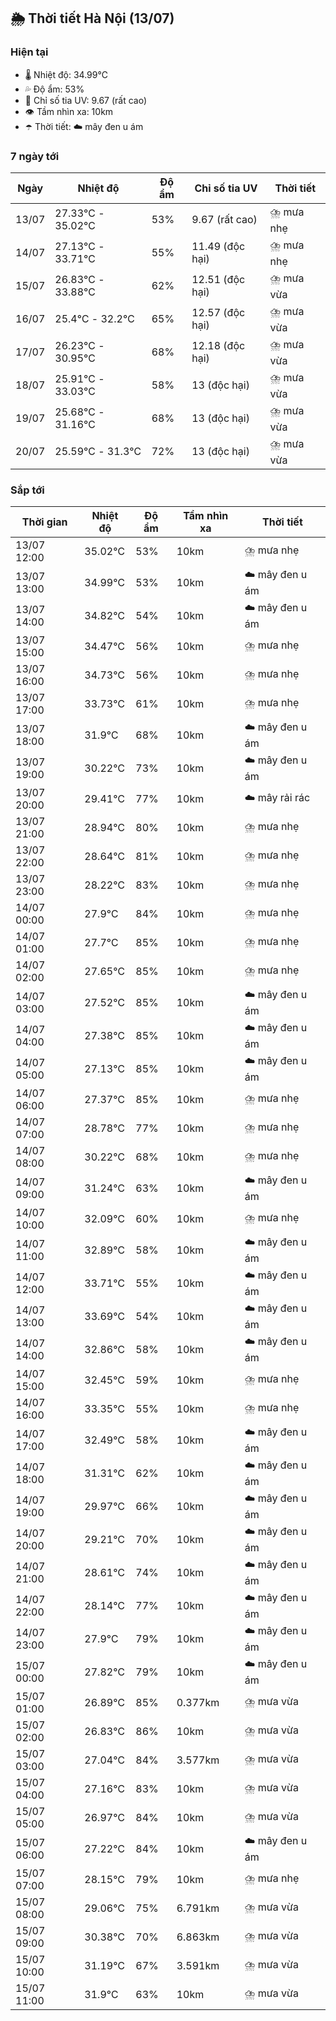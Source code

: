 ## 🌦️ Thời tiết Hà Nội (13/07)

### Hiện tại

- 🌡️ Nhiệt độ: 34.99℃
- 💦 Độ ẩm: 53%
- 🌟 Chỉ số tia UV: 9.67 (rất cao)
- 👁️ Tầm nhìn xa: 10km
- ☂️ Thời tiết: ☁️ mây đen u ám

### 7 ngày tới

| Ngày | Nhiệt độ | Độ ẩm | Chỉ số tia UV | Thời tiết |
| --- | --- | --- | --- | --- |
| 13/07 | 27.33℃ - 35.02℃ | 53% | 9.67 (rất cao) | ⛈️ mưa nhẹ |
| 14/07 | 27.13℃ - 33.71℃ | 55% | 11.49 (độc hại) | ⛈️ mưa nhẹ |
| 15/07 | 26.83℃ - 33.88℃ | 62% | 12.51 (độc hại) | ⛈️ mưa vừa |
| 16/07 | 25.4℃ - 32.2℃ | 65% | 12.57 (độc hại) | ⛈️ mưa vừa |
| 17/07 | 26.23℃ - 30.95℃ | 68% | 12.18 (độc hại) | ⛈️ mưa vừa |
| 18/07 | 25.91℃ - 33.03℃ | 58% | 13 (độc hại) | ⛈️ mưa vừa |
| 19/07 | 25.68℃ - 31.16℃ | 68% | 13 (độc hại) | ⛈️ mưa vừa |
| 20/07 | 25.59℃ - 31.3℃ | 72% | 13 (độc hại) | ⛈️ mưa vừa |

### Sắp tới

| Thời gian | Nhiệt độ | Độ ẩm | Tầm nhìn xa | Thời tiết |
| --- | --- | --- | --- | --- |
| 13/07 12:00 | 35.02℃ | 53% | 10km | ⛈️ mưa nhẹ |
| 13/07 13:00 | 34.99℃ | 53% | 10km | ☁️ mây đen u ám |
| 13/07 14:00 | 34.82℃ | 54% | 10km | ☁️ mây đen u ám |
| 13/07 15:00 | 34.47℃ | 56% | 10km | ⛈️ mưa nhẹ |
| 13/07 16:00 | 34.73℃ | 56% | 10km | ⛈️ mưa nhẹ |
| 13/07 17:00 | 33.73℃ | 61% | 10km | ⛈️ mưa nhẹ |
| 13/07 18:00 | 31.9℃ | 68% | 10km | ☁️ mây đen u ám |
| 13/07 19:00 | 30.22℃ | 73% | 10km | ☁️ mây đen u ám |
| 13/07 20:00 | 29.41℃ | 77% | 10km | ☁️ mây rải rác |
| 13/07 21:00 | 28.94℃ | 80% | 10km | ⛈️ mưa nhẹ |
| 13/07 22:00 | 28.64℃ | 81% | 10km | ⛈️ mưa nhẹ |
| 13/07 23:00 | 28.22℃ | 83% | 10km | ⛈️ mưa nhẹ |
| 14/07 00:00 | 27.9℃ | 84% | 10km | ⛈️ mưa nhẹ |
| 14/07 01:00 | 27.7℃ | 85% | 10km | ⛈️ mưa nhẹ |
| 14/07 02:00 | 27.65℃ | 85% | 10km | ⛈️ mưa nhẹ |
| 14/07 03:00 | 27.52℃ | 85% | 10km | ☁️ mây đen u ám |
| 14/07 04:00 | 27.38℃ | 85% | 10km | ☁️ mây đen u ám |
| 14/07 05:00 | 27.13℃ | 85% | 10km | ☁️ mây đen u ám |
| 14/07 06:00 | 27.37℃ | 85% | 10km | ⛈️ mưa nhẹ |
| 14/07 07:00 | 28.78℃ | 77% | 10km | ⛈️ mưa nhẹ |
| 14/07 08:00 | 30.22℃ | 68% | 10km | ⛈️ mưa nhẹ |
| 14/07 09:00 | 31.24℃ | 63% | 10km | ☁️ mây đen u ám |
| 14/07 10:00 | 32.09℃ | 60% | 10km | ⛈️ mưa nhẹ |
| 14/07 11:00 | 32.89℃ | 58% | 10km | ☁️ mây đen u ám |
| 14/07 12:00 | 33.71℃ | 55% | 10km | ☁️ mây đen u ám |
| 14/07 13:00 | 33.69℃ | 54% | 10km | ☁️ mây đen u ám |
| 14/07 14:00 | 32.86℃ | 58% | 10km | ☁️ mây đen u ám |
| 14/07 15:00 | 32.45℃ | 59% | 10km | ⛈️ mưa nhẹ |
| 14/07 16:00 | 33.35℃ | 55% | 10km | ⛈️ mưa nhẹ |
| 14/07 17:00 | 32.49℃ | 58% | 10km | ☁️ mây đen u ám |
| 14/07 18:00 | 31.31℃ | 62% | 10km | ☁️ mây đen u ám |
| 14/07 19:00 | 29.97℃ | 66% | 10km | ☁️ mây đen u ám |
| 14/07 20:00 | 29.21℃ | 70% | 10km | ☁️ mây đen u ám |
| 14/07 21:00 | 28.61℃ | 74% | 10km | ☁️ mây đen u ám |
| 14/07 22:00 | 28.14℃ | 77% | 10km | ☁️ mây đen u ám |
| 14/07 23:00 | 27.9℃ | 79% | 10km | ☁️ mây đen u ám |
| 15/07 00:00 | 27.82℃ | 79% | 10km | ☁️ mây đen u ám |
| 15/07 01:00 | 26.89℃ | 85% | 0.377km | ⛈️ mưa vừa |
| 15/07 02:00 | 26.83℃ | 86% | 10km | ⛈️ mưa vừa |
| 15/07 03:00 | 27.04℃ | 84% | 3.577km | ⛈️ mưa vừa |
| 15/07 04:00 | 27.16℃ | 83% | 10km | ⛈️ mưa vừa |
| 15/07 05:00 | 26.97℃ | 84% | 10km | ⛈️ mưa vừa |
| 15/07 06:00 | 27.22℃ | 84% | 10km | ☁️ mây đen u ám |
| 15/07 07:00 | 28.15℃ | 79% | 10km | ⛈️ mưa nhẹ |
| 15/07 08:00 | 29.06℃ | 75% | 6.791km | ⛈️ mưa vừa |
| 15/07 09:00 | 30.38℃ | 70% | 6.863km | ⛈️ mưa vừa |
| 15/07 10:00 | 31.19℃ | 67% | 3.591km | ⛈️ mưa vừa |
| 15/07 11:00 | 31.9℃ | 63% | 10km | ⛈️ mưa vừa |
